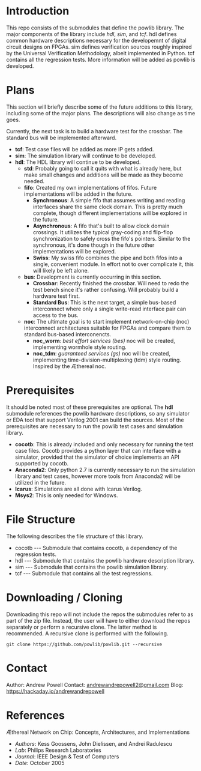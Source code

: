 # Introduction

This repo consists of the submodules that define the powlib library. The major components of the library include *hdl*, *sim*, and *tcf*. hdl defines common hardware descriptions necessary for the developemnt of digital circuit designs on FPGAs. sim defines verification sources roughly inspired by the Universal Verification Methodology, albeit implemented in Python. tcf contains all the regression tests. More information will be added as powlib is developed.

# Plans

This section will briefly describe some of the future additions to this library, including some of the major plans. The descriptions will also change as time goes.

Currently, the next task is to build a hardware test for the crossbar. The standard bus will be implemented afterward.

- **tcf**: Test case files will be added as more IP gets added.
- **sim**: The simulation library will continue to be developed.
- **hdl**: The HDL library will continue to be developed.
    - **std**: Probably going to call it quits with what is already here, but make small changes and additions will be made as they become needed. 
    - **fifo**: Created my own implementations of fifos. Future implementations will be added in the future.
        - **Synchronous**: A simple fifo that assumes writing and reading interfaces share the same clock domain. This is pretty much complete, though different implementations will be explored in the future.
        - **Asynchronous**: A fifo that's built to allow clock domain crossings. It utilizes the typical gray-coding and flip-flop synchronization to safely cross the fifo's pointers. Similar to the synchronous, it's done though in the future other implementations will be explored.
        - **Swiss**: My swiss fifo combines the pipe and both fifos into a single, convenient module. In effort not to over complicate it, this will likely be left alone.
    - **bus**: Development is currently occurring in this section.
        - **Crossbar**: Recently finished the crossbar. Will need to redo the test bench since it's rather confusing. Will probably build a hardware test first.
        - **Standard Bus**: This is the next target, a simple bus-based interconnect where only a single write-read interface pair can access to the bus.
    - **noc**: The ultimate goal is to start implement network-on-chip (noc) interconnect architectures suitable for FPGAs and compare them to standard bus-based interconencts.
        - **noc_worm**: *best effort services (bes)* noc will be created, implementing wormhole style routing. 
        - **noc_tdm**: *guaranteed services (gs)* noc will be created, implementing time-division-multiplexing (tdm) style routing. Inspired by the Æthereal noc.

# Prerequisites 

It should be noted most of these prerequisites are optional. The **hdl** submodule references the powlib hardware descriptions, so any simulator or EDA tool that support Verilog 2001 can build the sources. Most of the prerequisites are necessary to run the powlib test cases and simulation library. 

- **cocotb**: This is already included and only necessary for running the test case files. Cocotb provides a python layer that can interface with a simulator, provided that the simulator of choice implements an API supported by cocotb.
- **Anaconda2**: Only python 2.7 is currently necessary to run the simulation library and test cases, however more tools from Anaconda2 will be utilized in the future.
- **Icarus**: Simulations are all done with Icarus Verilog.
- **Msys2**: This is only needed for Windows. 
        
# File Structure

The following describes the file structure of this library.

+ cocotb --- Submodule that contains cocotb, a dependency of the regression tests.
+ hdl --- Submodule that contains the powlib hardware description library. 
+ sim --- Submodule that contains the powlib simulation library.
+ tcf --- Submodule that contains all the test regressions.

# Downloading / Cloning

Downloading this repo will not include the repos the submodules refer to as part of the zip file. Instead, the user will have to either download the repos separately or perform a recursive clone. The latter method is recommended. A recursive clone is performed with the following.

````
git clone https://github.com/powlib/powlib.git --recursive
````

# Contact

Author: Andrew Powell
Contact: andrewandrepowell2@gmail.com
Blog: https://hackaday.io/andrewandrepowell

# References

Æthereal Network on Chip: Concepts, Architectures, and Implementations
- *Authors*: Kess Goossens, John Dielissen, and Andrei Radulescu
- *Lab*: Philips Research Laboratories
- *Journal*: IEEE Design & Test of Computers
- *Date*: October 2005

